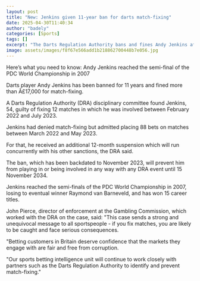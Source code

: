 ```yaml
---
layout: post
title: "New: Jenkins given 11-year ban for darts match-fixing"
date: 2025-04-30T11:40:34
author: "badely"
categories: [Sports]
tags: []
excerpt: "The Darts Regulation Authority bans and fines Andy Jenkins after finding him guilty of fixing 12 matches, which he denied."
image: assets/images/f8f67e566add1b218862700448b7e056.jpg
---
```


Here’s what you need to know: Andy Jenkins reached the semi-final of the PDC World Championship in 2007

Darts player Andy Jenkins has been banned for 11 years and fined more than Â£17,000 for match-fixing. 

A Darts Regulation Authority (DRA) disciplinary committee found Jenkins, 54, guilty of fixing 12 matches in which he was involved between February 2022 and July 2023.

Jenkins had denied match-fixing but admitted placing 88 bets on matches between March 2022 and May 2023.

For that, he received an additional 12-month suspension which will run concurrently with his other sanctions, the DRA said.

The ban, which has been backdated to November 2023, will prevent him from playing in or being involved in any way with any DRA event until 15 November 2034. 

Jenkins reached the semi-finals of the PDC World Championship in 2007, losing to eventual winner Raymond van Barneveld, and has won 15 career titles. 

John Pierce, director of enforcement at the Gambling Commission, which worked with the DRA on the case, said: "This case sends a strong and unequivocal message to all sportspeople - if you fix matches, you are likely to be caught and face serious consequences. 

"Betting customers in Britain deserve confidence that the markets they engage with are fair and free from corruption.

"Our sports betting intelligence unit will continue to work closely with partners such as the Darts Regulation Authority to identify and prevent match-fixing."

